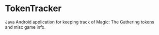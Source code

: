 TokenTracker
============

Java Android application for keeping track of Magic: The Gathering tokens and misc game info.